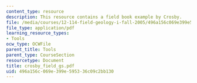 ```yaml
---
content_type: resource
description: This resource contains a field book example by Crosby.
file: /media/courses/12-114-field-geology-i-fall-2005/496a156c069e399e595336c09c2bb130_crosby_field_gs.pdf
file_type: application/pdf
learning_resource_types:
- Tools
ocw_type: OCWFile
parent_title: Tools
parent_type: CourseSection
resourcetype: Document
title: crosby_field_gs.pdf
uid: 496a156c-069e-399e-5953-36c09c2bb130
---
```

